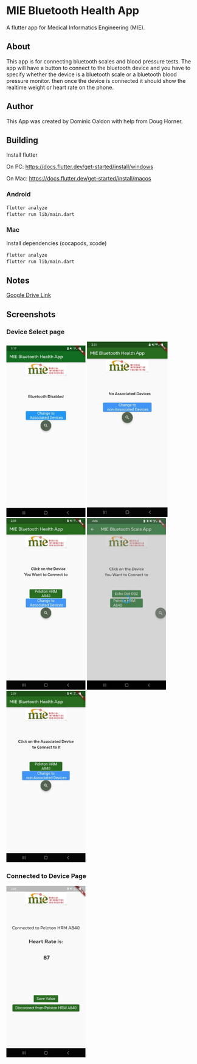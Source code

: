 # MIE Bluetooth Health App

A flutter app for Medical Informatics Engineering (MIE).

## About

This app is for connecting bluetooth scales and blood pressure tests.
The app will have a button to connect to the bluetooth device and you have to specify whether the device is a bluetooth scale or a bluetooth blood pressure monitor. then once the device is connected it should show the realtime weight or heart rate on the phone.

## Author

This App was created by Dominic Oaldon with help from Doug Horner.

## Building

Install flutter

On PC: <https://docs.flutter.dev/get-started/install/windows>

On Mac: <https://docs.flutter.dev/get-started/install/macos>

### Android

```bash
flutter analyze
flutter run lib/main.dart
```

### Mac

Install dependencies (cocapods, xcode)

```bash
flutter analyze
flutter run lib/main.dart
```

## Notes

[Google Drive Link](https://docs.google.com/document/d/1tMROo_rObtT972zS42XL3zOv_wVSsJWuNO4OBSkATlc/edit?pli=1)

## Screenshots

### Device Select page

![alt text][bluetoothIsDisabled]
![alt text][AssociatedPageEmpty]
![alt text][deviceSelectPage]
![alt text][loadingScreen2]
![alt text][AssociatedPage]

### Connected to Device Page

![alt text][connectedPage]

<!-- [homeScreenImage]: assets/images/homescreen_screenshot.jpg "home screen"
[loadingScreen1]: assets/images/loadingScreen1.jpg "loading screen between home screen and device page" -->
[loadingScreen2]: assets/images/loadingScreen2.jpg "loading screen between device page and connected page"
[deviceSelectPage]: assets/images/Device_Page.jpg "device select page"
[connectedPage]: assets/images/Cconnected_page.jpg "connected page"
[AssociatedPageEmpty]: assets/images/Assocaited_Page.jpg "Empty Associated Page"
[AssociatedPage]: assets/images/Associated_Page2.jpg "Associated Page After Connection"
[bluetoothIsDisabled]: assets/images/Bluetooth_is_disabled.jpg "Shows when Device has bluetooth disabled"
